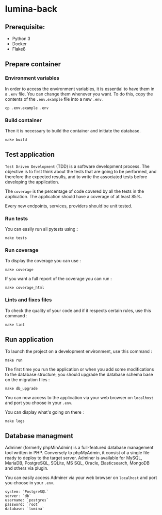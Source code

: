 # lumina-back

## Prerequisite:
- Python 3
- Docker
- Flake8

## Prepare container

### Environment variables
In order to access the environment variables, it is essential to have them in a `.env` file. You can change them whenever you want.
To do this, copy the contents of the `.env.example` file into a new `.env`.
```
cp .env.example .env
```

### Build container
Then it is necessary to build the container and initiate the database.
```
make build
```

## Test application

`Test Driven Development` (TDD) is a software development process. The objective is to first think about the tests that are going to be performed, and therefore the expected results, and to write the associated tests before developing the application.

The `coverage` is the percentage of code covered by all the tests in the application. The application should have a coverage of at least 85%.

Every new endpoints, services, providers should be unit tested.

### Run tests
You can easily run all pytests using :
```
make tests
```

### Run coverage
To display the coverage you can use :
```
make coverage
```

If you want a full report of the coverage you can run :
```
make coverage_html
```

### Lints and fixes files
To check the quality of your code and if it respects certain rules, use this command :
```
make lint
```

## Run application
To launch the project on a development environment, use this command :
```
make run
```

The first time you run the application or when you add some modifications to the database structure, you should upgrade the database schema base on the migration files :
```
make db_upgrade
```

You can now access to the application via your web browser on `localhost` and port you choose in your `.env`.

You can display what's going on there :
```
make logs
```


## Database managment

Adminer (formerly phpMinAdmin) is a full-featured database management tool written in PHP. Conversely to phpMyAdmin, it consist of a single file ready to deploy to the target server. Adminer is available for MySQL, MariaDB, PostgreSQL, SQLite, MS SQL, Oracle, Elasticsearch, MongoDB and others via plugin.

You can easily access Adminer via your web browser on `localhost` and port you choose in your `.env`.

```
system: `PostgreSQL`
server: `db`
username: `postgres`
password: `root`
database: `lumina`
```
